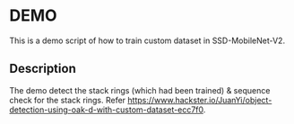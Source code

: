 # DEMO

This is a demo script of how to train custom dataset in SSD-MobileNet-V2.

## Description

The demo detect the stack rings (which had been trained) & sequence check for the stack rings.
Refer https://www.hackster.io/JuanYi/object-detection-using-oak-d-with-custom-dataset-ecc7f0.

